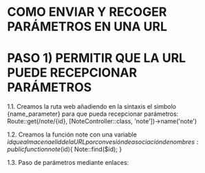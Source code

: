 # COMO ENVIAR Y RECOGER PARÁMETROS EN UNA URL

# PASO 1) PERMITIR QUE LA URL PUEDE RECEPCIONAR PARÁMETROS

1.1. Creamos la ruta web añadiendo en la sintaxis el simbolo {name_parameter} para que pueda recepcionar parámetros:
        Route::get(/note/{id}, [NoteController::class, 'note'])->name('note')

1.2. Creamos la función note con una variable $id que almacena el id de la URL por convesión de asociación de nombres:
        public function note($id){
                Note::find($id);
        }

1.3. Paso de parámetros mediante enlaces:
        <a href="{{ route('note.edit', $note->id) }}">